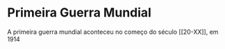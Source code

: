 # Primeira Guerra Mundial

A primeira guerra mundial aconteceu no começo do século [[20-XX]], em 1914
